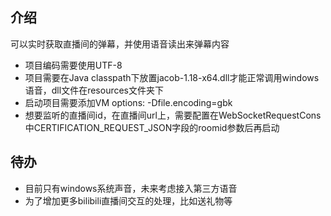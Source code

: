 ## 介绍
可以实时获取直播间的弹幕，并使用语音读出来弹幕内容

* 项目编码需要使用UTF-8
* 项目需要在Java classpath下放置jacob-1.18-x64.dll才能正常调用windows语音，dll文件在resources文件夹下
* 启动项目需要添加VM options: -Dfile.encoding=gbk
* 想要监听的直播间id，在直播间url上，需要配置在WebSocketRequestCons中CERTIFICATION_REQUEST_JSON字段的roomid参数后再启动

## 待办
* 目前只有windows系统声音，未来考虑接入第三方语音
* 为了增加更多bilibili直播间交互的处理，比如送礼物等
